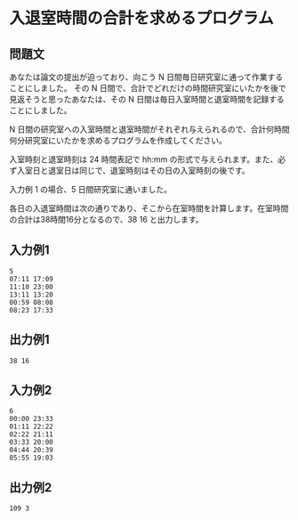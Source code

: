 # 入退室時間の合計を求めるプログラム

## 問題文

あなたは論文の提出が迫っており、向こう N 日間毎日研究室に通って作業することにしました。
その N 日間で、合計でどれだけの時間研究室にいたかを後で見返そうと思ったあなたは、その N 日間は毎日入室時間と退室時間を記録することにしました。

N 日間の研究室への入室時間と退室時間がそれぞれ与えられるので、合計何時間何分研究室にいたかを求めるプログラムを作成してください。

入室時刻と退室時刻は 24 時間表記で hh:mm の形式で与えられます。また、必ず入室日と退室日は同じで、退室時刻はその日の入室時刻の後です。

入力例 1 の場合、5 日間研究室に通いました。

各日の入退室時間は次の通りであり、そこから在室時間を計算します。在室時間の合計は38時間16分となるので、38 16 と出力します。

## 入力例1
```
5
07:11 17:09
11:10 23:00
13:11 13:20
00:59 08:08
08:23 17:33
```

## 出力例1
```
38 16
```

## 入力例2
```
6
00:00 23:33
01:11 22:22
02:22 21:11
03:33 20:00
04:44 20:39
05:55 19:03
```

## 出力例2
```
109 3
```
